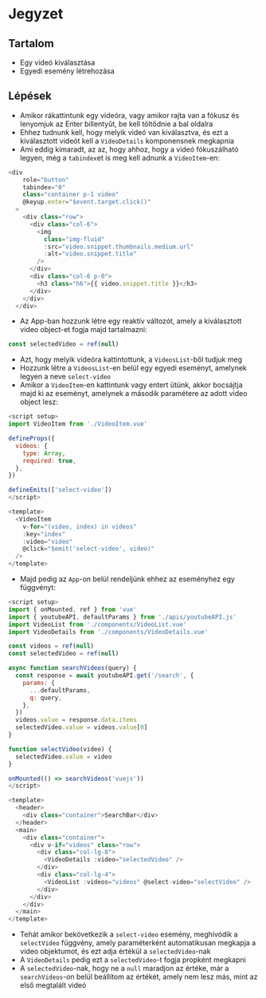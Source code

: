 # Jegyzet

## Tartalom

- Egy videó kiválasztása
- Egyedi esemény létrehozása

## Lépések

- Amikor rákattintunk egy videóra, vagy amikor rajta van a fókusz és lenyomjuk az Enter billentyűt, be kell töltődnie a bal oldalra
- Ehhez tudnunk kell, hogy melyik videó van kiválasztva, és ezt a kiválasztott videót kell a `VideoDetails` komponensnek megkapnia
- Ami eddig kimaradt, az az, hogy ahhoz, hogy a videó fókuszálható legyen, még a `tabindex`et is meg kell adnunk a `VideoItem`-en:

```js
<div
    role="button"
    tabindex="0"
    class="container p-1 video"
    @keyup.enter="$event.target.click()"
  >
    <div class="row">
      <div class="col-6">
        <img
          class="img-fluid"
          :src="video.snippet.thumbnails.medium.url"
          :alt="video.snippet.title"
        />
      </div>
      <div class="col-6 p-0">
        <h3 class="h6">{{ video.snippet.title }}</h3>
      </div>
    </div>
  </div>
```

- Az App-ban hozzunk létre egy reaktív változót, amely a kiválasztott video object-et fogja majd tartalmazni:

```js
const selectedVideo = ref(null)
```

- Azt, hogy melyik videóra kattintottunk, a `VideosList`-ből tudjuk meg
- Hozzunk létre a `VideosList`-en belül egy egyedi eseményt, amelynek legyen a neve `select-video`
- Amikor a `VideoItem`-en kattintunk vagy entert ütünk, akkor bocsájtja majd ki az eseményt, amelynek a második paramétere az adott video object lesz:

```js
<script setup>
import VideoItem from './VideoItem.vue'

defineProps({
  videos: {
    type: Array,
    required: true,
  },
})

defineEmits(['select-video'])
</script>

<template>
  <VideoItem
    v-for="(video, index) in videos"
    :key="index"
    :video="video"
    @click="$emit('select-video', video)"
  />
</template>
```

- Majd pedig az `App`-on belül rendeljünk ehhez az eseményhez egy függvényt:

```js
<script setup>
import { onMounted, ref } from 'vue'
import { youtubeAPI, defaultParams } from './apis/youtubeAPI.js'
import VideoList from './components/VideoList.vue'
import VideoDetails from './components/VideoDetails.vue'

const videos = ref(null)
const selectedVideo = ref(null)

async function searchVideos(query) {
  const response = await youtubeAPI.get('/search', {
    params: {
      ...defaultParams,
      q: query,
    },
  })
  videos.value = response.data.items
  selectedVideo.value = videos.value[0]
}

function selectVideo(video) {
  selectedVideo.value = video
}

onMounted(() => searchVideos('vuejs'))
</script>

<template>
  <header>
    <div class="container">SearchBar</div>
  </header>
  <main>
    <div class="container">
      <div v-if="videos" class="row">
        <div class="col-lg-8">
          <VideoDetails :video="selectedVideo" />
        </div>
        <div class="col-lg-4">
          <VideoList :videos="videos" @select-video="selectVideo" />
        </div>
      </div>
    </div>
  </main>
</template>
```

- Tehát amikor bekövetkezik a `select-video` esemény, meghívódik a `selectVideo` függvény, amely paraméterként automatikusan megkapja a video objektumot, és ezt adja értékül a `selectedVideo`-nak
- A `VideoDetails` pedig ezt a `selectedVideo`-t fogja propként megkapni
- A `selectedVideo`-nak, hogy ne a `null` maradjon az értéke, már a `searchVideos`-on belül beállítom az értékét, amely nem lesz más, mint az első megtalált videó
